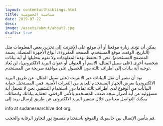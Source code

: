 ```yaml
---
layout: contentwithsiblings.html
title: سياسية الخصوصية
date: 2019-07-22
desc:
image: /assets/about/about2.jpg
drafts: true
---
```


يمكن أن تؤدي زيارة موقعنا أو أي موقع على الإنترنت إلى تخزين بعض المعلومات مثل (التاريخ، الوقت، موقع المستخدم، الصفحة المقروءة، أنواع الأجهزة المتصلة، بصمة المتصفح المستَخدم). نحن لا نحتفظ بهذه المعلومات ولا نقوم بتحليلها أو أية بيانات شخصية أخرى (على سبيل المثال، الاسم أو العنوان أو عنوان البريد الالكتروني)، لن يُعاد توجيه أية بيانات إلى أطراف ثالثة دون الحصول على موافقة صريحة من المستخدم.

نود أن نشير أن نقل البيانات عبر الانترنت (على سبيل المثال، عن طريق البريد الالكتروني) يعرض الجهاز المستخدم للعديد من الثغرات الأمنية. فمن المستحيل حماية البيانات من الوقوع لدى أطراف ثالثة تماما دون استخدام التشفير. نحن لا نتحمل أية مسؤولية عن أية أضرار نتيجة ضعف المستخدم بالأمن الرقمي. لحماية بياناتك واتصالك، يمكنك التواصل معنا من خلال تشفير البريد الالكتروني عن طريق إرسال بريد إلى

info at sudanesearchive dot org

قم بتأمين الإتصال بين حاسوبك والموقع باستخدام متصفح [تور](https://www.torproject.org/) لتجاوز الرقابة والحجب.
